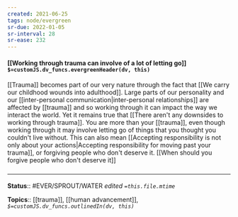 ```yaml
---
created: 2021-06-25
tags: node/evergreen
sr-due: 2022-01-05
sr-interval: 28
sr-ease: 232
---
```


#### [[Working through trauma can involve of a lot of letting go]] `$=customJS.dv_funcs.evergreenHeader(dv, this)`

[[Trauma]] becomes part of our very nature through the fact that [[We carry our childhood wounds into adulthood]].
Large parts of our personality and our [[inter-personal communication|inter-personal relationships]] are affected by [[trauma]] and so working through it can impact the way we interact the world.
Yet it remains true that [[There aren't any downsides to working through trauma]].
You are more than your [[trauma]], even though working through it may involve letting go of things that you thought you couldn't live without. 
This can also mean [[Accepting responsibility is not only about your actions|Accepting responsibility for moving past your trauma]], or forgiving people who don't deserve it. [[When should you forgive people who don't deserve it]]

### <hr class="footnote"/>

**Status**:: #EVER/SPROUT/WATER 
*edited `=this.file.mtime`*

**Topics**:: [[trauma]], [[human advancement]], 
*`$=customJS.dv_funcs.outlinedIn(dv, this)`*

